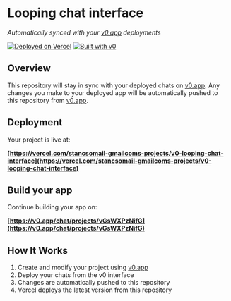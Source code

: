 # Looping chat interface

*Automatically synced with your [v0.app](https://v0.app) deployments*

[![Deployed on Vercel](https://img.shields.io/badge/Deployed%20on-Vercel-black?style=for-the-badge&logo=vercel)](https://vercel.com/stancsomail-gmailcoms-projects/v0-looping-chat-interface)
[![Built with v0](https://img.shields.io/badge/Built%20with-v0.app-black?style=for-the-badge)](https://v0.app/chat/projects/vGsWXPzNifG)

## Overview

This repository will stay in sync with your deployed chats on [v0.app](https://v0.app).
Any changes you make to your deployed app will be automatically pushed to this repository from [v0.app](https://v0.app).

## Deployment

Your project is live at:

**[https://vercel.com/stancsomail-gmailcoms-projects/v0-looping-chat-interface](https://vercel.com/stancsomail-gmailcoms-projects/v0-looping-chat-interface)**

## Build your app

Continue building your app on:

**[https://v0.app/chat/projects/vGsWXPzNifG](https://v0.app/chat/projects/vGsWXPzNifG)**

## How It Works

1. Create and modify your project using [v0.app](https://v0.app)
2. Deploy your chats from the v0 interface
3. Changes are automatically pushed to this repository
4. Vercel deploys the latest version from this repository
